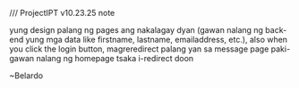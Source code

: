 /// ProjectIPT v10.23.25 note

yung design palang ng pages ang nakalagay dyan (gawan nalang ng back-end yung mga data like firstname, lastname, emailaddress, etc.), also when you click the login button, magreredirect palang yan sa message page paki-gawan nalang ng homepage tsaka i-redirect doon

~Belardo
